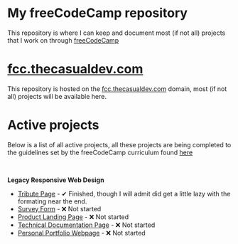 # My freeCodeCamp repository
This repository is where I can keep and document most (if not all) projects that I work on through [freeCodeCamp](https://www.freecodecamp.org/learn/) 

# [fcc.thecasualdev.com](https://fcc.thecasualdev.com/)
This repository is hosted on the [fcc.thecasualdev.com](https://fcc.thecasualdev.com/) domain, most (if not all) projects will be available here.

# Active projects 
Below is a list of all active projects, all these projects are being completed to the guidelines set by the freeCodeCamp curriculum found [here](https://www.freecodecamp.org/learn)

<br>

<strong>Legacy Responsive Web Design</strong>

* [Tribute Page](https://fcc.thecasualdev.com/legacy-responsive-web-design/tribute-page/) - ✔ Finished, though I will admit did get a little lazy with the formating near the end.
* [Survey Form](_blank) - ❌ Not started
* [Product Landing Page](_blank) - ❌ Not started
* [Technical Documentation Page](_blank) - ❌ Not started
* [Personal Portfolio Webpage](_blank) - ❌ Not started
